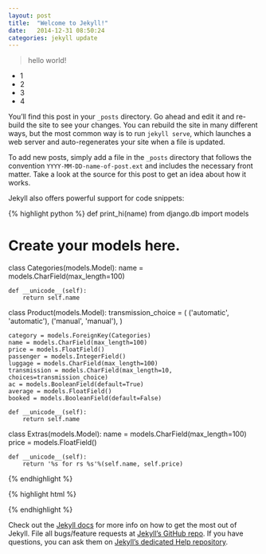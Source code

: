 ```yaml
---
layout: post
title:  "Welcome to Jekyll!"
date:   2014-12-31 08:50:24
categories: jekyll update
---
```

> hello world!

- 1
- 2
- 3
- 4

You’ll find this post in your `_posts` directory. Go ahead and edit it and re-build the site to see your changes. You can rebuild the site in many different ways, but the most common way is to run `jekyll serve`, which launches a web server and auto-regenerates your site when a file is updated.

To add new posts, simply add a file in the `_posts` directory that follows the convention `YYYY-MM-DD-name-of-post.ext` and includes the necessary front matter. Take a look at the source for this post to get an idea about how it works.

Jekyll also offers powerful support for code snippets:

{% highlight python %}
def print_hi(name)
from django.db import models

# Create your models here.

class Categories(models.Model):
    name = models.CharField(max_length=100)

    def __unicode__(self):
        return self.name

class Product(models.Model):
    transmission_choice = (
        ('automatic', 'automatic'),
        ('manual', 'manual'),
    )


    category = models.ForeignKey(Categories)
    name = models.CharField(max_length=100)
    price = models.FloatField()
    passenger = models.IntegerField()
    luggage = models.CharField(max_length=100)
    transmission = models.CharField(max_length=10, choices=transmission_choice)
    ac = models.BooleanField(default=True)
    average = models.FloatField()
    booked = models.BooleanField(default=False)

    def __unicode__(self):
        return self.name

class Extras(models.Model):
    name = models.CharField(max_length=100)
    price = models.FloatField()

    def __unicode__(self):
        return '%s for rs %s'%(self.name, self.price)
{% endhighlight %}


{% highlight html %}
<!DOCTYPE html>
<html lang="en">
<head>
    <meta charset="UTF-8">
    <title></title>
</head>
<body>
    
</body>
</html>
{% endhighlight %}

Check out the [Jekyll docs][jekyll] for more info on how to get the most out of Jekyll. File all bugs/feature requests at [Jekyll’s GitHub repo][jekyll-gh]. If you have questions, you can ask them on [Jekyll’s dedicated Help repository][jekyll-help].

[jekyll]:      http://jekyllrb.com
[jekyll-gh]:   https://github.com/jekyll/jekyll
[jekyll-help]: https://github.com/jekyll/jekyll-help
